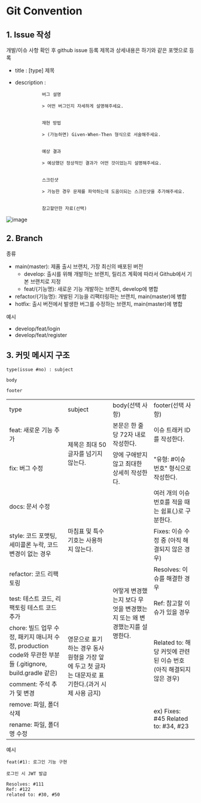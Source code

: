 # Git Convention

## 1. Issue 작성

개발/이슈 사항 확인 후 github issue 등록
제목과 상세내용은 하기와 같은 포맷으로 등록
 - title : [type] 제목

 - description : 
                 
                 버그 설명
                 
                 > 어떤 버그인지 자세하게 설명해주세요.
                 
                 
                 재현 방법
                 
                 > (가능하면) Given-When-Then 형식으로 서술해주세요.
                 
                 
                 예상 결과
                 
                 > 예상했던 정상적인 결과가 어떤 것이었는지 설명해주세요.
                 
                 
                 스크린샷
                 
                 > 가능한 경우 문제를 파악하는데 도움이되는 스크린샷을 추가해주세요.
                 
                 
                 참고할만한 자료(선택)


![image](https://github.com/hwseo-dev/practice/assets/162098256/5afdb0d6-d5c0-48a1-9115-a25fc2d60dd9)






## 2. Branch

종류

 - main(master): 제품 출시 브랜치, 가장 최신의 배포된 버전
   - develop: 출시를 위해 개발하는 브랜치, 릴리즈 계획에 따라서 Github에서 기본 브랜치로 지정
   - feat/{기능명}: 새로운 기능 개발하는 브랜치, develop에 병합
 - refactor/{기능명}: 개발된 기능을 리팩터링하는 브랜치, main(master)에 병합
 - hotfix: 출시 버전에서 발생한 버그를 수정하는 브랜치, main(master)에 병합

예시
 - develop/feat/login
 - develop/feat/register


## 3. 커밋 메시지 구조
```
type(issue #no) : subject

body

footer
```

<table style="border: 2px;">
  <tr>
    <td> type </td>
    <td> subject </td>
    <td> body(선택 사항) </td>
    <td> footer(선택 사항) </td>
  </tr>
  <tr>
    <td> feat: 새로운 기능 추가 </td>
    <td rowspan="2"> 제목은 최대 50글자를 넘기지 않는다. </td>
    <td> 본문은 한 줄당 72자 내로 작성한다. </td>
    <td> 이슈 트래커 ID를 작성한다. </td>
  </tr>
  <tr>
    <td> fix: 버그 수정 </td>
    <td> 양에 구애받지 않고 최대한 상세히 작성한다. </td>
    <td> "유형: #이슈 번호" 형식으로 작성한다. </td>
  </tr>
  <tr>
    <td> docs: 문서 수정 </td>
    <td rowspan="3"> 마침표 및 특수기호는 사용하지 않는다. </td>
    <td rowspan="8"> 어떻게 변경했는지 보다 무엇을 변경했는지 또는 왜 변경했는지를 설명한다. </td>
    <td> 여러 개의 이슈 번호를 적을 때는 쉼표(,)로 구분한다. </td>
  </tr>
  <tr>
    <td> style: 코드 포맷팅, 세미콜론 누락, 코드 변경이 없는 경우 </td>
    <td> Fixes: 이슈 수정 중 (아직 해결되지 않은 경우) </td>
  </tr>
  <tr>
    <td> refactor: 코드 리팩토링 </td>
    <td> Resolves: 이슈를 해결한 경우 </td>
  </tr>
  <tr>
    <td> test: 테스트 코드, 리팩토링 테스트 코드 추가 </td>
    <td rowspan="5"> 영문으로 표기하는 경우 동사 원형을 가장 앞에 두고 첫 글자는 대문자로 표기한다.(과거 시제 사용 금지) </td>
    <td> Ref: 참고할 이슈가 있을 경우 </td>
  </tr>
  <tr>
    <td> chore: 빌드 업무 수정, 패키지 매니저 수정, production code와 무관한 부분들 (.gitignore, build.gradle 같은) </td>
    <td rowspan="2"> Related to: 해당 커밋에 관련된 이슈 번호(아직 해결되지 않은 경우) </td>
  </tr>
  <tr>
    <td> comment: 주석 추가 및 변경 </td>
  </tr>
  <tr>
    <td> remove: 파일, 폴더 삭제 </td>
    <td rowspan="2"> ex) Fixes: #45 Related to: #34, #23 </td>
  </tr>
  <tr>
    <td> rename: 파일, 폴더명 수정 </td>
  </tr>
</table>

예시
```
feat(#1): 로그인 기능 구현

로그인 시 JWT 발급

Resolves: #111
Ref: #122
related to: #30, #50
```


